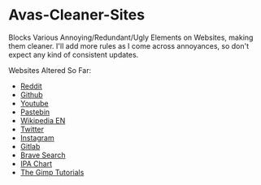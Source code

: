 # Avas-Cleaner-Sites

Blocks Various Annoying/Redundant/Ugly Elements on Websites, making them cleaner.
I'll add more rules as I come across annoyances, so don't expect any kind of consistent updates.

Websites Altered So Far:

- [Reddit](https://www.reddit.com/)
- [Github](https://www.github.com/)
- [Youtube](https://www.youtube.com/)
- [Pastebin](https://www.pastebin.com/)
- [Wikipedia EN](https://en.wikipedia.org/)
- [Twitter](https://www.twitter.com/)
- [Instagram](https://www.instagram.com/)
- [Gitlab](https://gitlab.com/)
- [Brave Search](https://search.brave.com/)
- [IPA Chart](https://ipachart.com/)
- [The Gimp Tutorials](https://thegimptutorials.com/)
